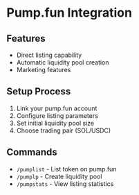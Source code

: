 # Pump.fun Integration

## Features
- Direct listing capability
- Automatic liquidity pool creation
- Marketing features

## Setup Process
1. Link your pump.fun account
2. Configure listing parameters
3. Set initial liquidity pool size
4. Choose trading pair (SOL/USDC)

## Commands
- `/pumplist` - List token on pump.fun
- `/pumplp` - Create liquidity pool
- `/pumpstats` - View listing statistics 